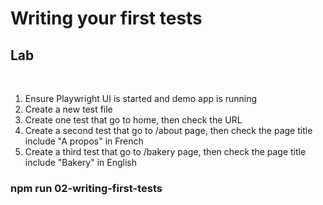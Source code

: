 <!-- .slide: class="exercice" -->

# Writing your first tests

## Lab

<br>

1. Ensure Playwright UI is started and demo app is running
2. Create a new test file
3. Create one test that go to home, then check the URL
4. Create a second test that go to /about page, then check the page title include "A propos" in French
5. Create a third test that go to /bakery page, then check the page title include "Bakery" in English

### npm run 02-writing-first-tests
